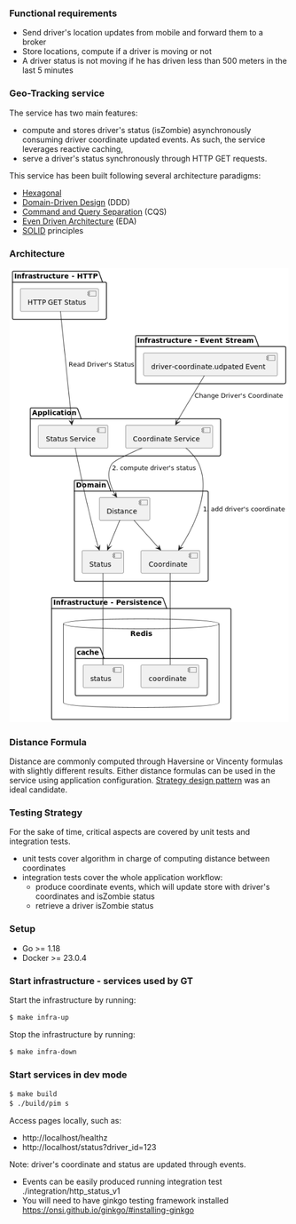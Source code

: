 ### Functional requirements

- Send driver's location updates from mobile and forward them to a broker
- Store locations, compute if a driver is moving or not
- A driver status is not moving if he has driven less than 500 meters in the last 5 minutes

### Geo-Tracking service

The service has two main features:
- compute and stores driver's status (isZombie) asynchronously consuming driver coordinate updated events. As such, the service leverages reactive caching,
- serve a driver's status synchronously through HTTP GET requests.

This service has been built following several architecture paradigms:
- [Hexagonal](https://alistair.cockburn.us/hexagonal-architecture/)
- [Domain-Driven Design](https://martinfowler.com/bliki/DomainDrivenDesign.html) (DDD)
- [Command and Query Separation](https://martinfowler.com/bliki/CommandQuerySeparation.html) (CQS)
- [Even Driven Architecture](https://martinfowler.com/articles/201701-event-driven.html) (EDA)
- [SOLID](https://en.wikipedia.org/wiki/SOLID) principles

### Architecture

![C4 - components diagram](./docs/gt-app-components.png)

### Distance Formula

Distance are commonly computed through Haversine or Vincenty formulas with slightly different results. 
Either distance formulas can be used in the service using application configuration. [Strategy design pattern](https://en.wikipedia.org/wiki/Strategy_pattern) 
was an ideal candidate.

### Testing Strategy

For the sake of time, critical aspects are covered by unit tests and integration tests.
- unit tests cover algorithm in charge of computing distance between coordinates
- integration tests cover the whole application workflow: 
  - produce coordinate events, which will update store with driver's coordinates and isZombie status
  - retrieve a driver isZombie status

### Setup

- Go >= 1.18
- Docker >= 23.0.4

### Start infrastructure - services used by GT

Start the infrastructure by running:

```bash
$ make infra-up
```

Stop the infrastructure by running:
```bash
$ make infra-down
```

### Start services in dev mode

```bash
$ make build
$ ./build/pim s
```

Access pages locally, such as:
- http://localhost/healthz
- http://localhost/status?driver_id=123

Note: driver's coordinate and status are updated through events. 
- Events can be easily produced running integration test ./integration/http_status_v1
- You will need to have ginkgo testing framework installed https://onsi.github.io/ginkgo/#installing-ginkgo

